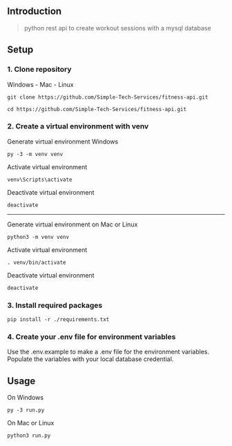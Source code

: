 ## Introduction

> python rest api to create workout sessions with a mysql database

## Setup

### 1. Clone repository

Windows - Mac - Linux

```
git clone https://github.com/Simple-Tech-Services/fitness-api.git
``` 

```
cd https://github.com/Simple-Tech-Services/fitness-api.git
```

### 2. Create a virtual environment with venv

Generate virtual environment Windows

```
py -3 -m venv venv
```
  
Activate virtual environment

```
venv\Scripts\activate
```

Deactivate virtual environment

```
deactivate
```

---
Generate virtual environment on Mac or Linux

```
python3 -m venv venv
```

Activate virtual environment

```
. venv/bin/activate
```

Deactivate virtual environment

```
deactivate
```

### 3. Install required packages

```
pip install -r ./requirements.txt
```

### 4. Create your .env file for environment variables

Use the .env.example to make a .env file for the environment variables. Populate the variables with your local database credential.

## Usage

On Windows

```
py -3 run.py
```

On Mac or Linux

```
python3 run.py
```
